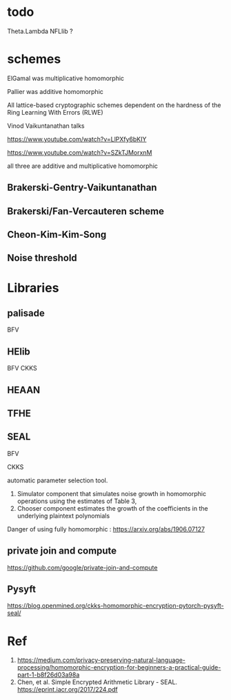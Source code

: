 
# todo

Theta.Lambda NFLlib ?

# schemes

ElGamal was  multiplicative homomorphic

Pallier was additive homomorphic

All lattice-based cryptographic schemes dependent on the hardness of the Ring Learning With Errors (RLWE)

Vinod Vaikuntanathan talks

https://www.youtube.com/watch?v=LlPXfy6bKIY

https://www.youtube.com/watch?v=SZkTJMorxnM

all three are additive and multiplicative homomorphic

## Brakerski-Gentry-Vaikuntanathan 

## Brakerski/Fan-Vercauteren scheme

## Cheon-Kim-Kim-Song

## Noise threshold


# Libraries

## palisade

BFV

## HElib

BFV
CKKS

## HEAAN

## TFHE

## SEAL

BFV

CKKS

automatic parameter selection tool.
1. Simulator component that simulates noise growth in homomorphic operations using the estimates of Table 3, 
2. Chooser component estimates the growth of the coefficients in the underlying plaintext
polynomials

Danger of using fully homomorphic : https://arxiv.org/abs/1906.07127

## private join and compute

https://github.com/google/private-join-and-compute

## Pysyft

https://blog.openmined.org/ckks-homomorphic-encryption-pytorch-pysyft-seal/

# Ref

1. https://medium.com/privacy-preserving-natural-language-processing/homomorphic-encryption-for-beginners-a-practical-guide-part-1-b8f26d03a98a
2. Chen, et al.  Simple Encrypted Arithmetic Library - SEAL.  https://eprint.iacr.org/2017/224.pdf
